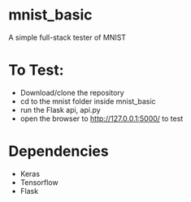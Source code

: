 # mnist_basic
A simple full-stack tester of MNIST

# To Test:
- Download/clone the repository
- cd to the mnist folder inside mnist_basic
- run the Flask api, api.py
- open the browser to http://127.0.0.1:5000/ to test

# Dependencies
- Keras
- Tensorflow
- Flask
